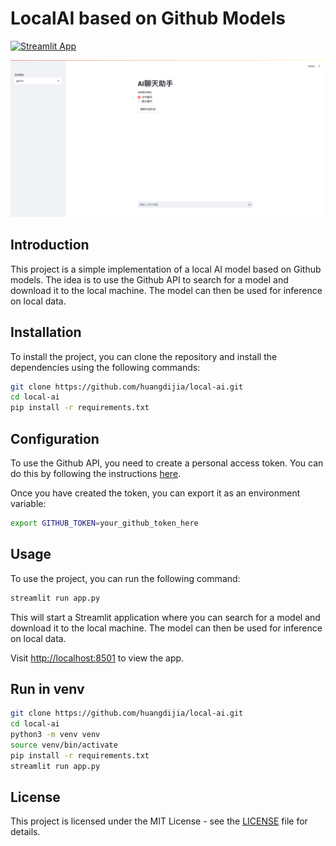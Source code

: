 # LocalAI based on Github Models

[![Streamlit App](https://static.streamlit.io/badges/streamlit_badge_black_white.svg)](https://share.streamlit.io/huangdijia/local-ai/app.py)

![localAI](./banner.png)

## Introduction

This project is a simple implementation of a local AI model based on Github models. The idea is to use the Github API to search for a model and download it to the local machine. The model can then be used for inference on local data.

## Installation

To install the project, you can clone the repository and install the dependencies using the following commands:

```bash
git clone https://github.com/huangdijia/local-ai.git
cd local-ai
pip install -r requirements.txt
```

## Configuration

To use the Github API, you need to create a personal access token. You can do this by following the instructions [here](https://docs.github.com/en/github/authenticating-to-github/creating-a-personal-access-token).

Once you have created the token, you can export it as an environment variable:

```bash
export GITHUB_TOKEN=your_github_token_here
```

## Usage

To use the project, you can run the following command:

```bash
streamlit run app.py
```

This will start a Streamlit application where you can search for a model and download it to the local machine. The model can then be used for inference on local data.

Visit [http://localhost:8501](http://localhost:8501) to view the app.

## Run in venv

```bash
git clone https://github.com/huangdijia/local-ai.git
cd local-ai
python3 -m venv venv
source venv/bin/activate
pip install -r requirements.txt
streamlit run app.py
```

## License

This project is licensed under the MIT License - see the [LICENSE](LICENSE) file for details.
```
